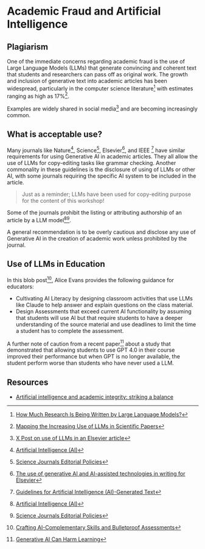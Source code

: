# Academic Fraud and Artificial Intelligence 

## Plagiarism 
One of the immediate concerns regarding academic fraud is the use of 
Large Language Models (LLMs) that generate convincing and coherent text that
students and researchers can pass off as original work. The growth and inclusion 
of generative text into academic articles has been widespread, particularly in 
the computer science literature[^HAI_LLM] with estimates ranging as high as 17%[^ARXIV_01]. 

Examples are widely shared in social media[^X_ELSIVER] and are becoming increasingly common.


## What is acceptable use?
Many journals like Nature[^NATURE], Science[^SCIENCE], Elsevier[^ELSEVIER], and IEEE [^IEEE]
have similar requirements for using 
Generative AI in academic articles.
They all allow the use of LLMs for copy-editing tasks like grammar checking. Another commonality in these
guidelines is the disclosure of using of LLMs or other AI, with some journals requiring the specific
AI system to be included in the article.

> Just as a reminder; LLMs have been used for copy-editing purpose for 
> the content of this workshop!

Some of the journals prohibit the listing or attributing authorship of an article by a 
LLM model[^NATURE][^SCIENCE].

A general recommendation is to be overly cautious and disclose any use of Generative AI in the creation
of academic work unless prohibited by the journal.

## Use of LLMs in Education
In this blob post[^CRAFT], Alice Evans provides the following guidance for educators:

- Cultivating AI Literacy by designing classroom activities that use LLMs like Claude
  to help answer and explain questions on the class material. 
- Design Assessments that exceed current AI functionality by assuming that students will
  use AI but that require students to have a deeper understanding of the source material
  and use deadlines to limit the time a student has to complete the assessment.

A further note of caution from a recent paper[^GENAI] about a study that demonstrated that
allowing students to use GPT 4.0 in their course improved their performance but when GPT 
is no longer available, the student perform worse than students who have never used a LLM. 

## Resources
- [Artificial intelligence and academic integrity: striking a balance](https://www.timeshighereducation.com/campus/artificial-intelligence-and-academic-integrity-striking-balance)


[^HAI_LLM]: [How Much Research Is Being Written by Large Language Models?](https://hai.stanford.edu/news/how-much-research-being-written-large-language-models)
[^ARXIV_01]: [Mapping the Increasing Use of LLMs in Scientific Papers](https://arxiv.org/abs/2404.01268)
[^X_ELSIVER]: [X Post on use of LLMs in an Elsevier article](https://x.com/gcabanac/status/1767574447337124290?s=20)
[^NATURE]: [Artificial Intelligence (AI)](https://www.nature.com/nature-portfolio/editorial-policies/ai)
[^ELSEVIER]: [The use of generative AI and AI-assisted technologies in writing for Elsevier](https://www.elsevier.com/about/policies-and-standards/the-use-of-generative-ai-and-ai-assisted-technologies-in-writing-for-elsevier)
[^SCIENCE]: [Science Journals Editorial Policies](https://www.science.org/content/page/science-journals-editorial-policies)
[^IEEE]: [Guidelines for Artificial Intelligence (AI)-Generated Text](https://journals.ieeeauthorcenter.ieee.org/become-an-ieee-journal-author/publishing-ethics/guidelines-and-policies/submission-and-peer-review-policies/#ai-generated-text)
[^CRAFT]: [Crafting AI-Complementary Skills and Bulletproof Assessments](https://www.ggd.world/p/crafting-ai-complementary-skills)
[^GENAI]: [Generative AI Can Harm Learning](https://papers.ssrn.com/sol3/papers.cfm?abstract_id=4895486)

